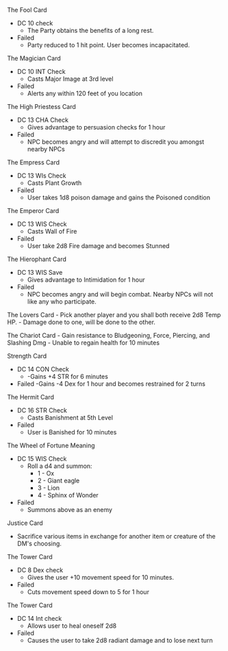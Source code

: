 
The Fool Card
- DC 10 check
	- The Party obtains the benefits of a long rest.
- Failed
	- Party reduced to 1 hit point. User becomes incapacitated.

The Magician Card
- DC 10 INT Check
	- Casts Major Image at 3rd level
- Failed
	- Alerts any within 120 feet of you location

The High Priestess Card
- DC 13 CHA Check
	- Gives advantage to persuasion checks for 1 hour
- Failed
	- NPC becomes angry and will attempt to discredit you amongst nearby NPCs

The Empress Card
- DC 13 WIs Check
	- Casts Plant Growth
- Failed
	- User takes 1d8 poison damage and gains the Poisoned condition

The Emperor Card
- DC 13 WIS Check
	- Casts Wall of Fire
- Failed
	- User take 2d8 Fire damage and becomes Stunned

The Hierophant Card
- DC 13 WIS Save
	- Gives advantage to Intimidation for 1 hour
- Failed
	- NPC becomes angry and will begin combat. Nearby NPCs will not like any who participate.

The Lovers Card
	- Pick another player and you shall both receive 2d8 Temp HP. 
	- Damage done to one, will be done to the other.

The Chariot Card
	- Gain resistance to Bludgeoning, Force, Piercing, and Slashing Dmg
	- Unable to regain health for 10 minutes

Strength Card
- DC 14 CON Check
	- -Gains +4 STR for 6 minutes
- Failed
	-Gains -4 Dex for 1 hour and becomes restrained for 2 turns

The Hermit Card
- DC 16 STR Check
	- Casts Banishment at 5th Level
- Failed
	- User is Banished for 10 minutes

The Wheel of Fortune Meaning
- DC 15 WIS Check
	- Roll a d4 and summon:
		- 1 - Ox
		- 2 - Giant eagle
		- 3 - Lion
		- 4 - Sphinx of Wonder
- Failed
	- Summons above as an enemy

Justice Card
- Sacrifice various items in exchange for another item or creature of the  DM's choosing.


The Tower Card
- DC 8 Dex check
	- Gives the user +10 movement speed for 10 minutes.
- Failed
	- Cuts movement speed down to 5 for 1 hour

The Tower Card
- DC 14 Int check
	- Allows user to heal oneself 2d8
- Failed
	- Causes the user to take 2d8 radiant damage and to lose next turn

